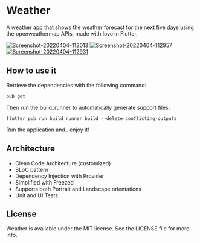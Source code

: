 # Weather
A weather app that shows the weather forecast for the next five days using the openweathermap APIs, made with love in Flutter.

<a href="https://ibb.co/M8Y2LXM"><img src="https://i.ibb.co/3fDrHJB/Screenshot-20220404-113013.png" alt="Screenshot-20220404-113013" border="0"></a>
<a href="https://ibb.co/VWWJc91"><img src="https://i.ibb.co/xSSXtLk/Screenshot-20220404-112957.png" alt="Screenshot-20220404-112957" border="0"></a>
<a href="https://ibb.co/TwR0wkz"><img src="https://i.ibb.co/S60m6Pq/Screenshot-20220404-112931.png" alt="Screenshot-20220404-112931" border="0"></a>

## How to use it
Retrieve the dependencies with the following command:
```terminal
pub get
```

Then run the build_runner to automatically generate support files:
```terminal
flutter pub run build_runner build --delete-conflicting-outputs 
```

Run the application and.. enjoy it!

## Architecture
* Clean Code Architecture (customized)
* BLoC pattern
* Dependency Injection with Provider
* Simplified with Freezed
* Supports both Portrait and Landscape orientations
* Unit and UI Tests

## License

Weather is available under the MIT license. See the LICENSE
file for more info.
